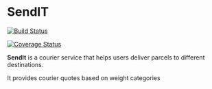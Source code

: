 # SendIT

[![Build Status](https://travis-ci.org/kevpy/SendIT.svg?branch=master)](https://travis-ci.org/kevpy/SendIT)

[![Coverage Status](https://coveralls.io/repos/github/kevpy/SendIT/badge.svg)](https://coveralls.io/github/kevpy/SendIT)

**SendIt** is a courier service that helps users deliver parcels to different destinations.

It provides courier quotes based on weight categories